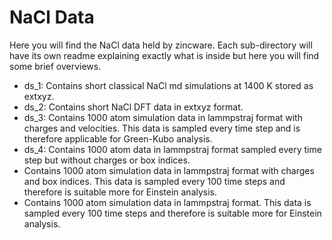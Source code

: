 # NaCl Data
Here you will find the NaCl data held by zincware.
Each sub-directory will have its own readme explaining exactly what is inside but here
you will find some brief overviews.

* ds_1: Contains short classical NaCl md simulations at 1400 K stored as extxyz.
* ds_2: Contains short NaCl DFT data in extxyz format.
* ds_3: Contains 1000 atom simulation data in lammpstraj format with charges and
  velocities. This data is sampled every time step and is therefore applicable for
  Green-Kubo analysis.
* ds_4: Contains 1000 atom data in lammpstraj format sampled every time step but 
  without charges or box indices.
* Contains 1000 atom simulation data in lammpstraj format with charges and box indices.
  This data is sampled every 100 time steps and therefore is suitable more for Einstein
  analysis.
* Contains 1000 atom simulation data in lammpstraj format.
  This data is sampled every 100 time steps and therefore is suitable more for Einstein
  analysis.
